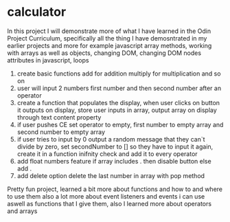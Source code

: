 # calculator
In this project I will demonstrate more of what I have learned in the Odin Project Curriculum, specifically all the thing I have demosntrated in my earlier projects and more for example javascript array methods, working with arrays as well as objects, changing DOM, changing DOM nodes attributes in javascript, loops 
1. create basic functions add for addition multiply for multiplication and so on
2. user will input 2 numbers first number and then second number after an operator
3. create a function that populates the display, when user clicks on button it outputs on display, store user inputs in array, output array on display through text content property
4. if user pushes CE set operator to empty, first number to empty array and second number to empty array 
5. if user tries to input by 0 output a random message that they can`t divide by zero, set secondNumber to [] so they have to input it again, create it in a function inifnity check and add it to every operator
6. add float numbers feature if array includes . then disable button else add .
7. add delete option delete the last number in array with pop method

Pretty fun project, learned a bit more about functions and how to and where to use them also a lot more about event listeners and events i can use aswell as functions that I give them, also I learned more about operators and arrays